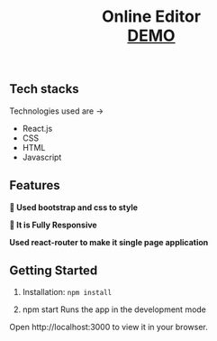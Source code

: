 <h1 align="center">
  <span>Online Editor</span><br/>
  <a href="https://vivek-sanjay-shukla.github.io/Online-Editor/" target="_blank">DEMO</a>
</h1>

<br/>

## Tech stacks

Technologies used are ->
- React.js
- CSS
- HTML
- Javascript

## Features

**🎨 Used bootstrap and css to style**

**📱 It is Fully Responsive**

**Used react-router to make it single page application**


## Getting Started


1. Installation: `npm install`

2. npm start Runs the app in the development mode

Open http://localhost:3000 to view it in your browser.
